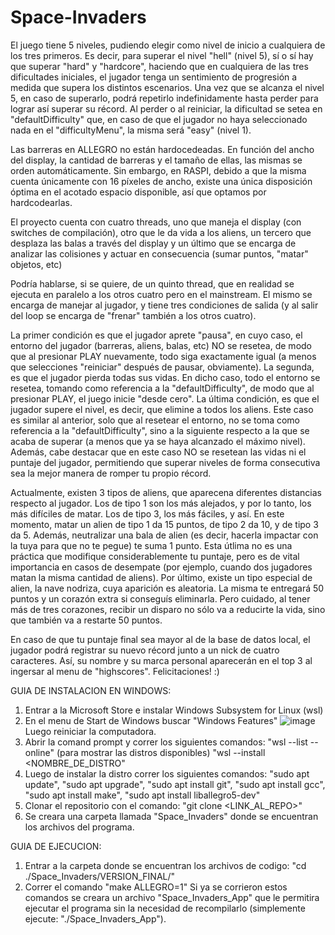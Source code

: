 # Space-Invaders
El juego tiene 5 niveles, pudiendo elegir como nivel de inicio a cualquiera de los tres primeros.
Es decir, para superar el nivel "hell" (nivel 5), sí o sí hay que superar "hard" y "hardcore", haciendo
que en cualquiera de las tres dificultades iniciales, el jugador tenga un sentimiento de 
progresión a medida que supera los distintos escenarios.
Una vez que se alcanza el nivel 5, en caso de superarlo, podrá repetirlo indefinidamente hasta 
perder para lograr así superar su récord.
Al perder o al reiniciar, la dificultad se setea en "defaultDifficulty" que, en caso de que el jugador
no haya seleccionado nada en el "difficultyMenu", la misma será "easy" (nivel 1).

Las barreras en ALLEGRO no están hardocedeadas. En función del ancho del display, la cantidad de 
barreras y el tamaño de ellas, las mismas se orden automáticamente.
Sin embargo, en RASPI, debido a que la misma cuenta únicamente con 16 píxeles de ancho, existe una
única disposición óptima en el acotado espacio disponible, así que optamos por hardcodearlas.

El proyecto cuenta con cuatro threads, uno que maneja el display (con switches de compilación), otro
que le da vida a los aliens, un tercero que desplaza las balas a través del display y un último
que se encarga de analizar las colisiones y actuar en consecuencia (sumar puntos, "matar" objetos, etc)

Podría hablarse, si se quiere, de un quinto thread, que en realidad se ejecuta en paralelo a los otros 
cuatro pero en el mainstream. El mismo se encarga de manejar al jugador, y tiene tres condiciones de
salida (y al salir del loop se encarga de "frenar" también a los otros cuatro).

La primer condición es que el jugador aprete "pausa", en cuyo caso, el entorno del jugador (barreras,
aliens, balas, etc) NO se resetea, de modo que al presionar PLAY nuevamente, todo siga exactamente 
igual (a menos que selecciones "reiniciar" después de pausar, obviamente).
La segunda, es que el jugador pierda todas sus vidas. En dicho caso, todo el entorno se resetea, tomando
como referencia a la "defaultDifficulty", de modo que al presionar PLAY, el juego inicie 
"desde cero".
La última condición, es que el jugador supere el nivel, es decir, que elimine a todos los aliens.
Este caso es similar al anterior, solo que al resetear el entorno, no se toma como referencia a la 
"defaultDifficulty", sino a la siguiente respecto a la que se acaba de superar (a menos que ya se haya
alcanzado el máximo nivel). Además, cabe destacar que en este caso NO se resetean las vidas ni el 
puntaje del jugador, permitiendo que superar niveles de forma consecutiva sea la mejor manera de 
romper tu propio récord.

Actualmente, existen 3 tipos de aliens, que aparecena diferentes distancias respecto al jugador.
Los de tipo 1 son los más alejados, y por lo tanto, los más difíciles de matar. Los de tipo 3, los 
más fáciles, y así.
En este momento, matar un alien de tipo 1 da 15 puntos, de tipo 2 da 10, y de tipo 3 da 5.
Además, neutralizar una bala de alien (es decir, hacerla impactar con la tuya para que no te pegue)
te suma 1 punto. Esta útlima no es una práctica que modifique considerablemente tu puntaje, pero es
de vital importancia en casos de desempate (por ejemplo, cuando dos jugadores matan la misma cantidad
de aliens).
Por último, existe un tipo especial de alien, la nave nodriza, cuya aparición es aleatoria. La misma
te entregará 50 puntos y un corazón extra si conseguís eliminarla. Pero cuidado, al tener más de tres
corazones, recibir un disparo no sólo va a reducirte la vida, sino que también va a restarte 50 puntos.

En caso de que tu puntaje final sea mayor al de la base de datos local, el jugador podrá registrar su 
nuevo récord junto a un nick de cuatro caracteres. Así, su nombre y su marca personal aparecerán en el
top 3 al ingersar al menu de "highscores". Felicitaciones! :)

GUIA DE INSTALACION EN WINDOWS:
1. Entrar a la Microsoft Store e instalar Windows Subsystem for Linux (wsl)
2. En el menu de Start de Windows buscar "Windows Features"
![image](https://user-images.githubusercontent.com/105401456/218674788-70625a72-3b6d-4fa7-a530-c7d8bc005787.png)
Luego reiniciar la computadora.
3. Abrir la comand prompt y correr los siguientes comandos:
"wsl --list --online" (para mostrar las distros disponibles)
"wsl --install <NOMBRE_DE_DISTRO"
4. Luego de instalar la distro correr los siguientes comandos:
"sudo apt update", "sudo apt upgrade", "sudo apt install git", "sudo apt install gcc", "sudo apt install make", 
"sudo apt install liballegro5-dev"
5. Clonar el repositorio con el comando: "git clone <LINK_AL_REPO>"
6. Se creara una carpeta llamada "Space_Invaders" donde se encuentran los archivos del programa.

GUIA DE EJECUCION:
1. Entrar a la carpeta donde se encuentran los archivos de codigo: "cd ./Space_Invaders/VERSION_FINAL/"
2. Correr el comando "make ALLEGRO=1"
Si ya se corrieron estos comandos se creara un archivo "Space_Invaders_App" que le permitira ejecutar el 
programa sin la necesidad de recompilarlo (simplemente ejecute: "./Space_Invaders_App").


